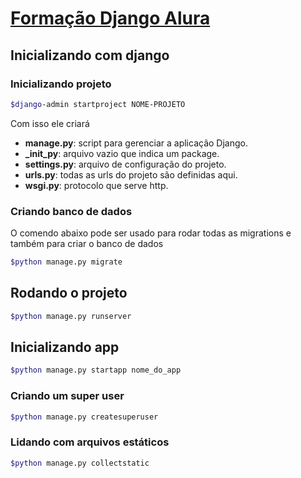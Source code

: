 # [Formação Django Alura](https://cursos.alura.com.br/formacao-django)

## Inicializando com django

### Inicializando projeto

```bash
$django-admin startproject NOME-PROJETO
```

Com isso ele criará

- **manage.py**: script para gerenciar a aplicação Django.
- **_init_py**: arquivo vazio que indica um package.
- **settings.py**: arquivo de configuração do projeto.
- **urls.py**: todas as urls do projeto são definidas aqui.
- **wsgi.py**: protocolo que serve http.

### Criando banco de dados

O comendo abaixo pode ser usado para rodar todas as migrations e também para criar o banco de dados

```bash
$python manage.py migrate
```

## Rodando o projeto

```bash
$python manage.py runserver
```

## Inicializando app

```bash
$python manage.py startapp nome_do_app
```

### Criando um super user

```bash
$python manage.py createsuperuser
```

### Lidando com arquivos estáticos

```bash
$python manage.py collectstatic
```
